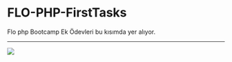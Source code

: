 # FLO-PHP-FirstTasks

Flo php Bootcamp Ek Ödevleri bu kısımda yer alıyor. <hr>
<img src="https://encrypted-tbn0.gstatic.com/images?q=tbn:ANd9GcSS8fjdireR5bgGErbvqr9pY_2A1yl87DTTdWr36JNhE0izFyX129BABP35HWImhuwbnW8&usqp=CAU" align="center"/>
